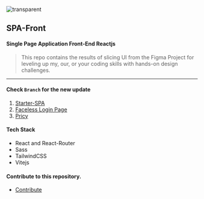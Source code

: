 ![transparent](https://capsule-render.vercel.app/api?type=transparent&fontColor=2f81f7&text=Figma%20&height=150&fontSize=60&desc=to%20Reactjs&descAlignY=75&descAlign=60)

## SPA-Front 
#### Single Page Application Front-End Reactjs
> This repo contains the results of slicing UI from the Figma Project for leveling up my, our, or your coding skills with hands-on design challenges.
***

#### Check ```Branch``` for the new update
1. [Starter-SPA](https://github.com/Id-Yuu/SPA-Front/tree/01-Starter-SPA)
2. [Faceless Login Page](https://github.com/Id-Yuu/SPA-Front/tree/02-faceless-login-page)
3. [Pricy](https://github.com/Id-Yuu/SPA-Front/tree/03-Pricy)


#### Tech Stack
- React and React-Router
- Sass
- TailwindCSS
- Vitejs


#### Contribute to this repository.
- [Contribute](https://github.com/Id-Yuu/SPA-Front/blob/main/CONTRIBUTING.md)
